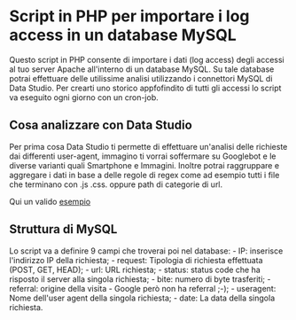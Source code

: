 <h1>Script in PHP per importare i log access in un database MySQL</h1>

Questo script in PHP consente di importare i dati (log access) degli accessi al tuo server Apache all'interno di un database MySQL.
Su tale database potrai effettuare delle utilissime analisi utilizzando i connettori MySQL di Data Studio. Per crearti uno storico appfofindito di tutti gli accessi lo script va eseguito ogni giorno con un cron-job.

<h2>Cosa analizzare con Data Studio</h2>
Per prima cosa Data Studio ti permette di effettuare un'analisi delle richieste dai differenti user-agent, immagino ti vorrai soffermare su Googlebot e le diverse varianti quali Smartphone e Immagini.
Inoltre potrai raggruppare e aggregare i dati in base a delle regole di regex come ad esempio tutti i file che terminano con .js .css. oppure path di categorie di url.

Qui un valido <a href="https://datastudio.google.com/open/0B4XIs_msfiVTaUdubExIREZkdTQ">esempio</a>

<h2>Struttura di MySQL</h2>
Lo script va a definire 9 campi che troverai poi nel database:
- IP: inserisce l'indirizzo IP della richiesta;
- request: Tipologia di richiesta effettuata (POST, GET, HEAD);
- url: URL richiesta;
- status: status code che ha risposto il server alla singola richiesta;
- bite: numero di byte trasferiti;
- referral: origine della visita - Google però non ha referral ;-); 
- useragent: Nome dell'user agent della singola richiesta;
- date: La data della singola richiesta.
